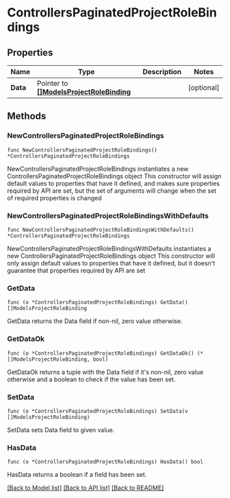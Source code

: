 # ControllersPaginatedProjectRoleBindings

## Properties

Name | Type | Description | Notes
------------ | ------------- | ------------- | -------------
**Data** | Pointer to [**[]ModelsProjectRoleBinding**](ModelsProjectRoleBinding.md) |  | [optional] 

## Methods

### NewControllersPaginatedProjectRoleBindings

`func NewControllersPaginatedProjectRoleBindings() *ControllersPaginatedProjectRoleBindings`

NewControllersPaginatedProjectRoleBindings instantiates a new ControllersPaginatedProjectRoleBindings object
This constructor will assign default values to properties that have it defined,
and makes sure properties required by API are set, but the set of arguments
will change when the set of required properties is changed

### NewControllersPaginatedProjectRoleBindingsWithDefaults

`func NewControllersPaginatedProjectRoleBindingsWithDefaults() *ControllersPaginatedProjectRoleBindings`

NewControllersPaginatedProjectRoleBindingsWithDefaults instantiates a new ControllersPaginatedProjectRoleBindings object
This constructor will only assign default values to properties that have it defined,
but it doesn't guarantee that properties required by API are set

### GetData

`func (o *ControllersPaginatedProjectRoleBindings) GetData() []ModelsProjectRoleBinding`

GetData returns the Data field if non-nil, zero value otherwise.

### GetDataOk

`func (o *ControllersPaginatedProjectRoleBindings) GetDataOk() (*[]ModelsProjectRoleBinding, bool)`

GetDataOk returns a tuple with the Data field if it's non-nil, zero value otherwise
and a boolean to check if the value has been set.

### SetData

`func (o *ControllersPaginatedProjectRoleBindings) SetData(v []ModelsProjectRoleBinding)`

SetData sets Data field to given value.

### HasData

`func (o *ControllersPaginatedProjectRoleBindings) HasData() bool`

HasData returns a boolean if a field has been set.


[[Back to Model list]](../README.md#documentation-for-models) [[Back to API list]](../README.md#documentation-for-api-endpoints) [[Back to README]](../README.md)


